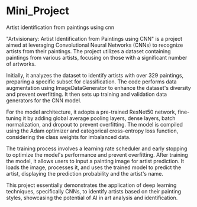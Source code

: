 # Mini_Project
Artist identification from paintings using cnn

"Artvisionary: Artist Identification from Paintings using CNN" is a project aimed at leveraging Convolutional Neural Networks (CNNs) to recognize artists from their paintings. The project utilizes a dataset containing paintings from various artists, focusing on those with a significant number of artworks.

Initially, it analyzes the dataset to identify artists with over 329 paintings, preparing a specific subset for classification. The code performs data augmentation using ImageDataGenerator to enhance the dataset's diversity and prevent overfitting. It then sets up training and validation data generators for the CNN model.

For the model architecture, it adopts a pre-trained ResNet50 network, fine-tuning it by adding global average pooling layers, dense layers, batch normalization, and dropout to prevent overfitting. The model is compiled using the Adam optimizer and categorical cross-entropy loss function, considering the class weights for imbalanced data.

The training process involves a learning rate scheduler and early stopping to optimize the model's performance and prevent overfitting. After training the model, it allows users to input a painting image for artist prediction. It loads the image, processes it, and uses the trained model to predict the artist, displaying the prediction probability and the artist's name.

This project essentially demonstrates the application of deep learning techniques, specifically CNNs, to identify artists based on their painting styles, showcasing the potential of AI in art analysis and identification.
